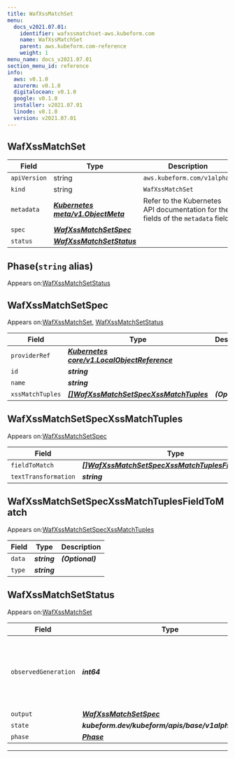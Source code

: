 ```yaml
---
title: WafXssMatchSet
menu:
  docs_v2021.07.01:
    identifier: wafxssmatchset-aws.kubeform.com
    name: WafXssMatchSet
    parent: aws.kubeform.com-reference
    weight: 1
menu_name: docs_v2021.07.01
section_menu_id: reference
info:
  aws: v0.1.0
  azurerm: v0.1.0
  digitalocean: v0.1.0
  google: v0.1.0
  installer: v2021.07.01
  linode: v0.1.0
  version: v2021.07.01
---
```


## WafXssMatchSet
| Field | Type | Description |
| ------ | ----- | ----------- |
| `apiVersion` | string | `aws.kubeform.com/v1alpha1` |
|    `kind` | string | `WafXssMatchSet` |
| `metadata` | ***[Kubernetes meta/v1.ObjectMeta](https://v1-18.docs.kubernetes.io/docs/reference/generated/kubernetes-api/v1.18/#objectmeta-v1-meta)***|Refer to the Kubernetes API documentation for the fields of the `metadata` field.|
| `spec` | ***[WafXssMatchSetSpec](#wafxssmatchsetspec)***||
| `status` | ***[WafXssMatchSetStatus](#wafxssmatchsetstatus)***||
## Phase(`string` alias)

Appears on:[WafXssMatchSetStatus](#wafxssmatchsetstatus)

## WafXssMatchSetSpec

Appears on:[WafXssMatchSet](#wafxssmatchset), [WafXssMatchSetStatus](#wafxssmatchsetstatus)

| Field | Type | Description |
| ------ | ----- | ----------- |
| `providerRef` | ***[Kubernetes core/v1.LocalObjectReference](https://v1-18.docs.kubernetes.io/docs/reference/generated/kubernetes-api/v1.18/#localobjectreference-v1-core)***||
| `id` | ***string***||
| `name` | ***string***||
| `xssMatchTuples` | ***[[]WafXssMatchSetSpecXssMatchTuples](#wafxssmatchsetspecxssmatchtuples)***| ***(Optional)*** |
## WafXssMatchSetSpecXssMatchTuples

Appears on:[WafXssMatchSetSpec](#wafxssmatchsetspec)

| Field | Type | Description |
| ------ | ----- | ----------- |
| `fieldToMatch` | ***[[]WafXssMatchSetSpecXssMatchTuplesFieldToMatch](#wafxssmatchsetspecxssmatchtuplesfieldtomatch)***||
| `textTransformation` | ***string***||
## WafXssMatchSetSpecXssMatchTuplesFieldToMatch

Appears on:[WafXssMatchSetSpecXssMatchTuples](#wafxssmatchsetspecxssmatchtuples)

| Field | Type | Description |
| ------ | ----- | ----------- |
| `data` | ***string***| ***(Optional)*** |
| `type` | ***string***||
## WafXssMatchSetStatus

Appears on:[WafXssMatchSet](#wafxssmatchset)

| Field | Type | Description |
| ------ | ----- | ----------- |
| `observedGeneration` | ***int64***| ***(Optional)*** Resource generation, which is updated on mutation by the API Server.|
| `output` | ***[WafXssMatchSetSpec](#wafxssmatchsetspec)***| ***(Optional)*** |
| `state` | ***kubeform.dev/kubeform/apis/base/v1alpha1.State***| ***(Optional)*** |
| `phase` | ***[Phase](#phase)***| ***(Optional)*** |
---
